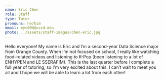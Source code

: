 ```yaml
---
name: Eric Chen
role: Staff
type: Tutor
pronouns: he/him
email: eyc004@ucsd.edu
photo: ../assets/staff-images/chen-eric.jpg
---
```

Hello everyone! My name is Eric and I’m a second-year Data Science major from Orange County. When I’m not focused on school, I really like watching food-related videos and listening to K-Pop (been listening to a lot of ENHYPEN and LE SSERAFIM). This is the last quarter before I complete a full year of tutoring, so I'm very excited about this. I can’t wait to meet you all and I hope we will be able to learn a lot from each other!